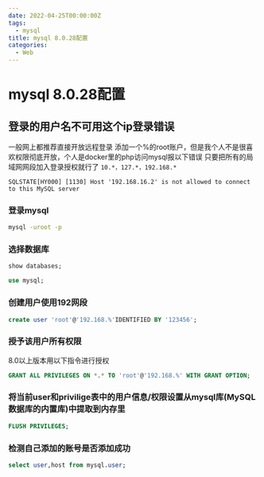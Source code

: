 ```yaml
---
date: 2022-04-25T00:00:00Z
tags:
  - mysql
title: mysql 8.0.28配置
categories:
  - Web
---
```

# mysql 8.0.28配置

## 登录的用户名不可用这个ip登录错误
一般网上都推荐直接开放远程登录 添加一个%的root账户，但是我个人不是很喜欢权限彻底开放，个人是docker里的php访问mysql报以下错误 只要把所有的局域网网段加入登录授权就行了 `10.*，127.*，192.168.*`

`SQLSTATE[HY000] [1130] Host '192.168.16.2' is not allowed to connect to this MySQL server`

### 登录mysql

```bash
mysql -uroot -p
```

### 选择数据库
```sql
show databases;
```
```sql
use mysql;
```

### 创建用户使用192网段

```sql
create user 'root'@'192.168.%'IDENTIFIED BY '123456';
```

### 授予该用户所有权限

8.0以上版本用以下指令进行授权

```sql
GRANT ALL PRIVILEGES ON *.* TO 'root'@'192.168.%' WITH GRANT OPTION;
```

### 将当前user和privilige表中的用户信息/权限设置从mysql库(MySQL数据库的内置库)中提取到内存里

```sql
FLUSH PRIVILEGES;
```

### 检测自己添加的账号是否添加成功

```sql
select user,host from mysql.user;
```
